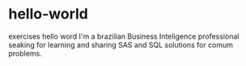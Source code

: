 # hello-world
exercises hello word
I'm a brazilian Business Inteligence professional seaking for learning and sharing SAS and SQL solutions for comum problems.
